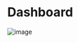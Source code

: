# Dashboard
![image](https://user-images.githubusercontent.com/79743704/233378104-f87e86a2-c6f6-4b14-ac83-6a0ca435cdfa.png)
